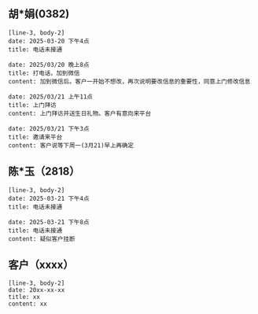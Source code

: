 ## 胡\*娟(0382)

```timeline-labeled
[line-3, body-2]
date: 2025-03-20 下午4点
title: 电话未接通

date: 2025/03/20 晚上8点
title: 打电话，加到微信
content: 加到微信后。客户一开始不想改，再次说明要改信息的重要性，同意上门修改信息

date: 2025/03/21 上午11点
title: 上门拜访
content: 上门拜访并送生日礼物。客户有意向来平台

date: 2025/03/21 下午3点
title: 邀请来平台
content: 客户说等下周一(3月21)早上再确定
```

## 陈\*玉（2818）
```timeline-labeled
[line-3, body-2]
date: 2025-03-21 下午4点
title: 电话未接通

date: 2025-03-21 下午8点
title: 电话未接通
content: 疑似客户挂断
```


## 客户（xxxx）
```timeline-labeled
[line-3, body-2]
date: 20xx-xx-xx
title: xx
content: xx
```

